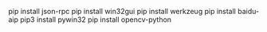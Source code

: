 pip install json-rpc 
pip install win32gui 
pip install werkzeug 
pip install baidu-aip
pip3 install pywin32
pip install opencv-python